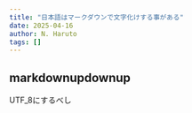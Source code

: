 ```yaml
---
title: "日本語はマークダウンで文字化けする事がある"
date: 2025-04-16
author: N. Haruto
tags: []
---
```


## markdownupdownup
UTF_8にするべし
